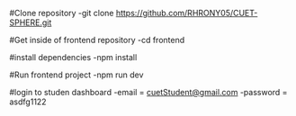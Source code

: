#Clone repository 
 -git clone https://github.com/RHRONY05/CUET-SPHERE.git

 #Get inside of frontend repository
 -cd frontend

 #install dependencies
 -npm install

 #Run frontend project
 -npm run dev

 #login to studen dashboard
 -email = cuetStudent@gmail.com
 -password = asdfg1122
